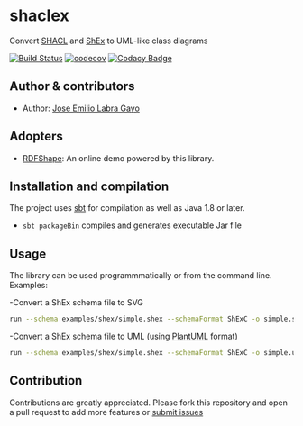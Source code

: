 # shaclex

Convert [SHACL](http://w3c.github.io/data-shapes/shacl/) and
[ShEx](http://www.shex.io) to UML-like class diagrams

[![Build Status](https://travis-ci.org/weso/umlShaclex.svg?branch=master)](https://travis-ci.org/weso/umlShaclex)
[![codecov](https://codecov.io/gh/weso/umlShaclex/branch/master/graph/badge.svg)](https://codecov.io/gh/weso/umlShaclex)
[![Codacy Badge](https://api.codacy.com/project/badge/Grade/74d68f09d6cf488c8ac9da54bfbdc416)](https://www.codacy.com/gh/weso/umlShaclex?utm_source=github.com&amp;utm_medium=referral&amp;utm_content=weso/umlShaclex&amp;utm_campaign=Badge_Grade)

## Author & contributors

* Author: [Jose Emilio Labra Gayo](http://www.di.uniovi.es/~labra)

## Adopters

* [RDFShape](http://rdfshape.weso.es): An online demo powered by this library.

## Installation and compilation

The project uses [sbt](http://www.scala-sbt.org/) for compilation as well as Java 1.8 or later.

* `sbt packageBin` compiles and generates executable Jar file

## Usage

The library can be used programmmatically or from the command line. Examples:

-Convert a ShEx schema file to SVG

```bash
run --schema examples/shex/simple.shex --schemaFormat ShExC -o simple.svg -f svg
```

-Convert a ShEx schema file to UML (using [PlantUML](http://plantuml.com/) format)

```bash
run --schema examples/shex/simple.shex --schemaFormat ShExC -o simple.uml -f uml
```

## Contribution

Contributions are greatly appreciated.
Please fork this repository and open a
pull request to add more features or [submit issues](https://github.com/labra/umlShaclex/issues)
